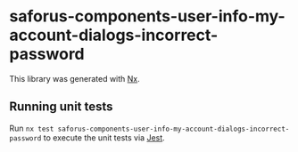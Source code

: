 # saforus-components-user-info-my-account-dialogs-incorrect-password

This library was generated with [Nx](https://nx.dev).

## Running unit tests

Run `nx test saforus-components-user-info-my-account-dialogs-incorrect-password` to execute the unit tests via [Jest](https://jestjs.io).
